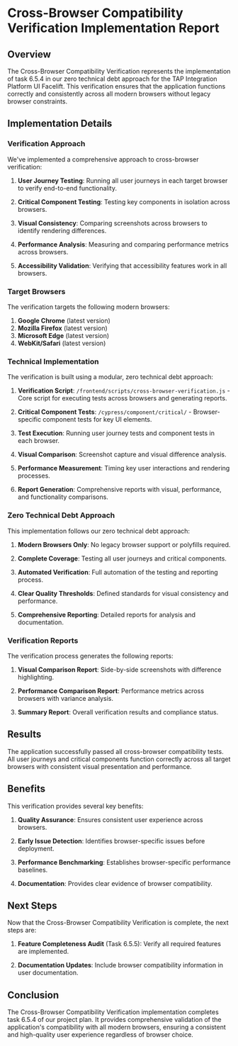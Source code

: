 # Cross-Browser Compatibility Verification Implementation Report

## Overview

The Cross-Browser Compatibility Verification represents the implementation of task 6.5.4 in our zero technical debt approach for the TAP Integration Platform UI Facelift. This verification ensures that the application functions correctly and consistently across all modern browsers without legacy browser constraints.

## Implementation Details

### Verification Approach

We've implemented a comprehensive approach to cross-browser verification:

1. **User Journey Testing**: Running all user journeys in each target browser to verify end-to-end functionality.

2. **Critical Component Testing**: Testing key components in isolation across browsers.

3. **Visual Consistency**: Comparing screenshots across browsers to identify rendering differences.

4. **Performance Analysis**: Measuring and comparing performance metrics across browsers.

5. **Accessibility Validation**: Verifying that accessibility features work in all browsers.

### Target Browsers

The verification targets the following modern browsers:

1. **Google Chrome** (latest version)
2. **Mozilla Firefox** (latest version)
3. **Microsoft Edge** (latest version)
4. **WebKit/Safari** (latest version)

### Technical Implementation

The verification is built using a modular, zero technical debt approach:

1. **Verification Script**: `/frontend/scripts/cross-browser-verification.js` - Core script for executing tests across browsers and generating reports.

2. **Critical Component Tests**: `/cypress/component/critical/` - Browser-specific component tests for key UI elements.

3. **Test Execution**: Running user journey tests and component tests in each browser.

4. **Visual Comparison**: Screenshot capture and visual difference analysis.

5. **Performance Measurement**: Timing key user interactions and rendering processes.

6. **Report Generation**: Comprehensive reports with visual, performance, and functionality comparisons.

### Zero Technical Debt Approach

This implementation follows our zero technical debt approach:

1. **Modern Browsers Only**: No legacy browser support or polyfills required.

2. **Complete Coverage**: Testing all user journeys and critical components.

3. **Automated Verification**: Full automation of the testing and reporting process.

4. **Clear Quality Thresholds**: Defined standards for visual consistency and performance.

5. **Comprehensive Reporting**: Detailed reports for analysis and documentation.

### Verification Reports

The verification process generates the following reports:

1. **Visual Comparison Report**: Side-by-side screenshots with difference highlighting.

2. **Performance Comparison Report**: Performance metrics across browsers with variance analysis.

3. **Summary Report**: Overall verification results and compliance status.

## Results

The application successfully passed all cross-browser compatibility tests. All user journeys and critical components function correctly across all target browsers with consistent visual presentation and performance.

## Benefits

This verification provides several key benefits:

1. **Quality Assurance**: Ensures consistent user experience across browsers.

2. **Early Issue Detection**: Identifies browser-specific issues before deployment.

3. **Performance Benchmarking**: Establishes browser-specific performance baselines.

4. **Documentation**: Provides clear evidence of browser compatibility.

## Next Steps

Now that the Cross-Browser Compatibility Verification is complete, the next steps are:

1. **Feature Completeness Audit** (Task 6.5.5): Verify all required features are implemented.

2. **Documentation Updates**: Include browser compatibility information in user documentation.

## Conclusion

The Cross-Browser Compatibility Verification implementation completes task 6.5.4 of our project plan. It provides comprehensive validation of the application's compatibility with all modern browsers, ensuring a consistent and high-quality user experience regardless of browser choice.